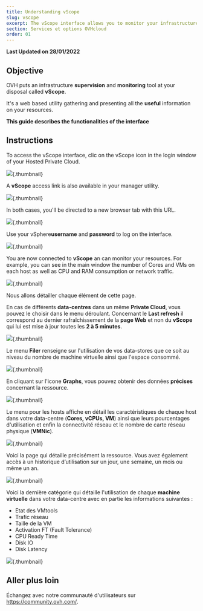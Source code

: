 ```yaml
---
title: Understanding vScope
slug: vscope
excerpt: The vScope interface allows you to monitor your infrastructure
section: Services et options OVHcloud
order: 01
---
```


**Last Updated on 28/01/2022**

## Objective

OVH puts an infrastructure **supervision** and **monitoring** tool at your disposal called **vScope**.

It's a web based utility gathering and presenting all the **useful** information on your resources.

**This guide describes the functionalities of the interface**

## Instructions

To access the vScope interface, clic on the vScope icon in the login window of your Hosted Private Cloud.

![](images/gatewayPCC.png){.thumbnail}

A **vScope** access link is also available in your manager utility.

![](images/managerLink.png){.thumbnail}

In both cases, you'll be directed to a new browser tab with this URL.

![](images/vScope12.png){.thumbnail}

Use your vSphere**username** and **password** to log on the interface.

![](images/vScope11.png){.thumbnail}

You are now connected to **vScope** an can monitor your resources. For example, you can see in the main window the number of Cores and VMs on each host as well as CPU and RAM consumption or network traffic.

![](images/vScope.png){.thumbnail}

Nous allons détailler chaque élément de cette page.

En cas de différents **data-centres** dans un même **Private Cloud**, vous pouvez le choisir dans le menu déroulant. Concernant le **Last refresh** il correspond au dernier rafraîchissement de la **page Web** et non du **vScope** qui lui est mise à jour toutes les **2 à 5 minutes**.

![](images/vScope1.png){.thumbnail}

Le menu **Filer** renseigne sur l'utilisation de vos data-stores que ce soit au niveau du nombre de machine virtuelle ainsi que l'espace consommé.

![](images/vScope2.png){.thumbnail}

En cliquant sur l'icone **Graphs**, vous pouvez obtenir des données **précises** concernant la ressource.

![](images/vScope7.png){.thumbnail}

Le menu pour les hosts affiche en détail les caractéristiques de chaque host dans votre data-centre (**Cores, vCPUs, VM**) ainsi que leurs pourcentages d'utilisation et enfin la connectivité réseau et le nombre de carte réseau physique (**VMNic**).

![](images/vScope4.png){.thumbnail}

Voici la page qui détaille précisément la ressource. Vous avez également accès à un historique d’utilisation sur un jour, une semaine, un mois ou même un an.

![](images/vScope8.png){.thumbnail}

Voici la dernière catégorie qui détaille l'utilisation de chaque **machine virtuelle** dans votre data-centre avec en partie les informations suivantes :

- Etat des VMtools
- Trafic réseau
- Taille de la VM
- Activation FT (Fault Tolerance)
- CPU Ready Time
- Disk IO
- Disk Latency

![](images/vScope6.png){.thumbnail}

## Aller plus loin

Échangez avec notre communauté d'utilisateurs sur <https://community.ovh.com/>.
